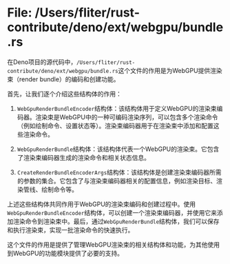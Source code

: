 # File: /Users/fliter/rust-contribute/deno/ext/webgpu/bundle.rs

在Deno项目的源代码中，`/Users/fliter/rust-contribute/deno/ext/webgpu/bundle.rs`这个文件的作用是为WebGPU提供渲染束（render bundle）的编码和创建功能。

首先，让我们逐个介绍这些结构体的作用：

1. `WebGpuRenderBundleEncoder`结构体：该结构体用于定义WebGPU的渲染束编码器。渲染束是WebGPU中的一种可编码渲染序列，可以包含多个渲染命令（例如绘制命令、设置状态等）。渲染束编码器用于在渲染束中添加和配置这些渲染命令。

2. `WebGpuRenderBundle`结构体：该结构体代表一个WebGPU的渲染束。它包含了渲染束编码器生成的渲染命令和相关状态信息。

3. `CreateRenderBundleEncoderArgs`结构体：该结构体是创建渲染束编码器所需的参数的集合。它包含了与渲染束编码器相关的配置信息，例如渲染目标、渲染管线、绘制命令等。

上述这些结构体共同作用于WebGPU的渲染束编码和创建过程中。使用`WebGpuRenderBundleEncoder`结构体，可以创建一个渲染束编码器，并使用它来添加渲染命令到渲染束中。最后，通过`WebGpuRenderBundle`结构体，我们可以保存和执行渲染束，实现一批渲染命令的快速执行。

这个文件的作用是提供了管理WebGPU渲染束的相关结构体和功能，为其他使用到WebGPU的功能模块提供了必要的支持。

